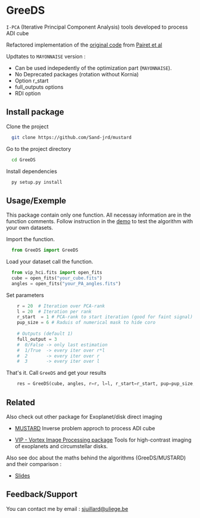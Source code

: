 # GreeDS

`I-PCA` (Iterative Principal Component Analysis) tools developed to process ADI cube


Refactored implementation of the [original code](https://github.com/bpairet/mayo_hci) from [Pairet et al](https://arxiv.org/pdf/2008.05170.pdf)

Updtates to `MAYONNAISE` version :
  - Can be used indepedently of the optimization part (`MAYONNAISE`).
  - No Deprecated packages (rotation without Kornia)
  - Option r_start
  - full_outputs options
  - RDI option

## Install package

Clone the project

```bash
  git clone https://github.com/Sand-jrd/mustard
```

Go to the project directory

```bash
  cd GreeDS
```

Install dependencies

```bash
  py setup.py install
```

## Usage/Exemple

This package contain only one function. All necessay information are in the function comments.
Follow instruction in the [demo](demo.py) to test the algorithm with your own datasets.

Import the function.

```python
  from GreeDS import GreeDS
```

Load your dataset call the function.

```python
  from vip_hci.fits import open_fits
  cube = open_fits("your_cube.fits")
  angles = open_fits("your_PA_angles.fits")
```

Set parameters

```python
    r = 20  # Iteration over PCA-rank
    l = 20  # Iteration per rank
    r_start  = 1 # PCA-rank to start iteration (good for faint signal)
    pup_size = 6 # Raduis of numerical mask to hide coro
    
    # Outputs (default 1) 
    full_output = 3 
    #  0/False -> only last estimation 
    #  1/True  -> every iter over r*l
    #  2       -> every iter over r
    #  3       -> every iter over l
```

That's it. Call `GreeDS` and get your results

```python
    res = GreeDS(cube, angles, r=r, l=l, r_start=r_start, pup=pup_size, full_output=full_output)
```

## Related

Also check out other package for Exoplanet/disk direct imaging

- [MUSTARD](https://github.com/Sand-jrd/mustard)
Inverse problem approch to process ADI cube

- [VIP - Vortex Image Processing package](https://github.com/vortex-exoplanet/VIP)
Tools for high-contrast imaging of exoplanets and circumstellar disks.


Also see doc about the maths behind the algorithms (GreeDS/MUSTARD) and their comparison :

- [Slides](https://docs.google.com/presentation/d/1aPjWJUztfjROtt8BPi8uh6X-vBD5dc81wQ1MhMGGOas/edit) 

## Feedback/Support

You can contact me by email : sjuillard@uliege.be
